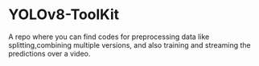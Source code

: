 # YOLOv8-ToolKit
A repo where you can find codes for preprocessing data like splitting,combining multiple versions, and also training and streaming the predictions over a video.
